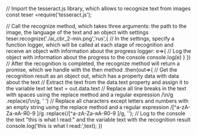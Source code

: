 // Import the tesseract.js library, which allows to recognize text from images
const teser =require('tesseract.js');

// Call the recognize method, which takes three arguments: the path to the image, the language of the text and an object with settings
teser.recognize('./ai_cbr_2-min.png','rus',{
    // In the settings, specify a function logger, which will be called at each stage of recognition and receive an object with information about the progress
    logger: e=>{
        // Log the object with information about the progress to the console
        console.log(e)
    }
})
    // After the recognition is completed, the recognize method will return a promise, which we handle with the then method
    .then(out=>{
        // Get the recognition result as an object out, which has a property data with data about the text
        // Extract the text from the data.text property and assign it to the variable text
        let text = out.data.text
        // Replace all line breaks in the text with spaces using the replace method and a regular expression /\n/g
        .replace(/\n/g, ' ')
        // Replace all characters except letters and numbers with an empty string using the replace method and a regular expression /[^a-zA-Zа-яА-Я0-9 ]/g
        .replace(/[^a-zA-Zа-яА-Я0-9 ]/g, '');
        // Log to the console the text "this is what I read:" and the variable text with the recognition result
        console.log('this is what I read:',text);
    })
